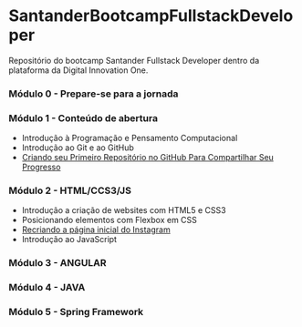 # SantanderBootcampFullstackDeveloper
Repositório do bootcamp Santander Fullstack Developer dentro da plataforma da Digital Innovation One.

### Módulo 0 - Prepare-se para a jornada

### Módulo 1 - Conteúdo de abertura
- Introdução à Programação e Pensamento Computacional
- Introdução ao Git e ao GitHub
- [Criando seu Primeiro Repositório no GitHub Para Compartilhar Seu Progresso](https://github.com/ArthurBorges/dio-desafio-github)

### Módulo 2 - HTML/CCS3/JS
- Introdução a criação de websites com HTML5 e CSS3
- Posicionando elementos com Flexbox em CSS
- [Recriando a página inicial do Instagram]()
- Introdução ao JavaScript

### Módulo 3 - ANGULAR

### Módulo 4 - JAVA

### Módulo 5 - Spring Framework
